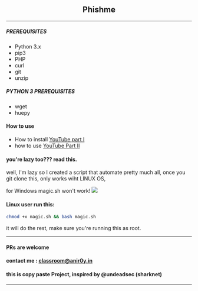 <h2 align="center">Phishme</h2>



---

##### PREREQUISITES

* Python 3.x 
* pip3
* PHP
* curl
* git
* unzip

##### PYTHON 3 PREREQUISITES
- wget
- huepy


#### How to use 

- How to install [YouTube part I ](https://youtu.be/SbSnt-VmvIw)
- how to use [YouTube Part II](https://youtu.be/Xcy36kCGFqQ)


#### you're lazy too??? read this. 
well, I'm lazy so I created a script that automate pretty much all, once you git clone this, only works wiht LINUX OS, 

for Windows magic.sh won't work! ![](http://www.reactiongifs.com/wp-content/uploads/2013/07/running.gif)


#### Linux user run this:
``` bash
chmod +x magic.sh && bash magic.sh 
```
it will do the rest, make sure you're running this as root. 

---
#### PRs are welcome
#### contact me : classroom@anir0y.in 

#### this is copy paste Project, inspired by @undeadsec (sharknet) 
---
